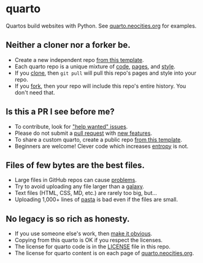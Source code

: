 # quarto

Quartos build websites with Python.
See
[quarto.neocities.org](https://quarto.neocities.org/)
for examples.

## Neither a cloner nor a forker be.

- Create a new independent repo
[from this template](https://help.github.com/en/github/creating-cloning-and-archiving-repositories/creating-a-repository-from-a-template).
- Each quarto repo is a unique mixture of
[code](https://github.com/samkennerly/quarto/tree/master/quarto),
[pages](https://github.com/samkennerly/quarto/tree/master/ready),
and
[style](https://github.com/samkennerly/quarto/tree/master/style).
- If you
[clone](https://help.github.com/en/github/creating-cloning-and-archiving-repositories/cloning-a-repository),
then `git pull` will pull this repo's pages and style into your repo.
- If you
[fork](https://help.github.com/en/articles/fork-a-repo),
then your repo will include this repo's entire history. You don't need that.

## Is this a PR I see before me?

- To contribute, look for
["help wanted" issues](https://github.com/samkennerly/quarto/labels/help%20wanted).
- Please do not submit a
[pull request](https://github.com/samkennerly/quarto/pulls)
with
[new features](https://en.wikipedia.org/wiki/Feature_creep).
- To share a custom quarto, create a public repo
[from this template](
https://help.github.com/en/github/creating-cloning-and-archiving-repositories/creating-a-repository-from-a-template).
- Beginners are welcome! Clever code which increases
[entropy](https://en.wikipedia.org/wiki/Software_entropy)
is not.

## Files of few bytes are the best files.

- Large files in GitHub repos can cause
[problems](https://help.github.com/en/articles/working-with-large-files).
- Try to avoid uploading any file larger than a
[galaxy](proof/media/galaxy.jpg).
- Text files (HTML, CSS, MD, etc.) are rarely too big, but...
- Uploading 1,000+ lines of
[pasta](https://en.wikipedia.org/wiki/Spaghetti_code)
is bad even if the files are small.

## No legacy is so rich as honesty.

- If you use someone else's work, then
[make it obvious]( https://en.wikipedia.org/wiki/Attribution_%28copyright%29).
- Copying from this quarto is OK if you respect the licenses.
- The license for quarto code is in the
[LICENSE](LICENSE)
file in this repo.
- The license for quarto content is on each page of
[quarto.neocities.org](https://quarto.neocities.org/).

